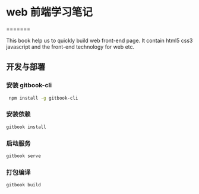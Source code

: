 # web 前端学习笔记
=======

This book help us to quickly build web front-end page. It contain html5 css3 javascript and the front-end technology for web etc.

## 开发与部署

### 安装 gitbook-cli

```bash
 npm install -g gitbook-cli
```

### 安装依赖

```bash
gitbook install
```

### 启动服务

```bash
gitbook serve
```

### 打包编译

```bash
gitbook build
```
